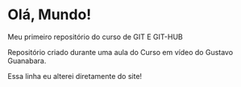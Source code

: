 # Olá, Mundo!

 Meu primeiro repositório do curso de GIT E GIT-HUB

 Repositório criado durante uma aula do Curso em vídeo do Gustavo Guanabara.
 
 Essa linha eu alterei diretamente do site!
